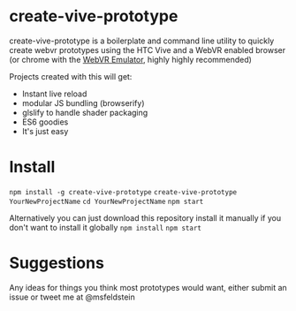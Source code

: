 # create-vive-prototype

create-vive-prototype is a boilerplate and command line utility to quickly create webvr prototypes using the HTC Vive and a WebVR enabled browser (or chrome with the [WebVR Emulator](https://chrome.google.com/webstore/detail/webvr-api-emulation/gbdnpaebafagioggnhkacnaaahpiefil?hl=en), highly highly recommended)

Projects created with this will get:
- Instant live reload
- modular JS bundling (browserify)
- glslify to handle shader packaging
- ES6 goodies
- It's just easy

# Install

`npm install -g create-vive-prototype`
`create-vive-prototype YourNewProjectName`
`cd YourNewProjectName`
`npm start`

Alternatively you can just download this repository install it manually if you don't want to install it globally
`npm install`
`npm start`

# Suggestions

Any ideas for things you think most prototypes would want, either submit an issue or tweet me at @msfeldstein
